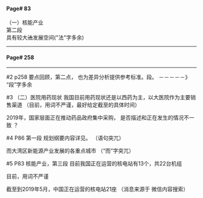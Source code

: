 #### Page# 83
（一）核能产业  
第二段    
具有较大~~法~~发展空间("法"字多余) 
___  

#### Page# 258


___

#2
p258
要点回顾，第二点，
也为差异分析提供参考标准。段。 －－－－－》 “段”字多余

#3
（二）医院用药现状
我国目前用药现状还是以西药为主，以大医院作为主要销售渠道
（目前，用词不严谨，最好给定截至的具体时间）

2019年，国家层面正在推动药品政府集中采购，
是否描述和正在发生的情况不一致 ？

#4 
P86
第一段
规划纲要内容详见。 （语句突兀）

而大湾区新能源产业发展的各重点城市 （“而”字突兀）

#5
P83 核能产业，第三段
目前我国正在运营的核电站有13个，共22台机组

目前，用词不严谨

截至到2019年5月，中国正在运营的核电站21座
（消息来源于 微信内容搜索）
